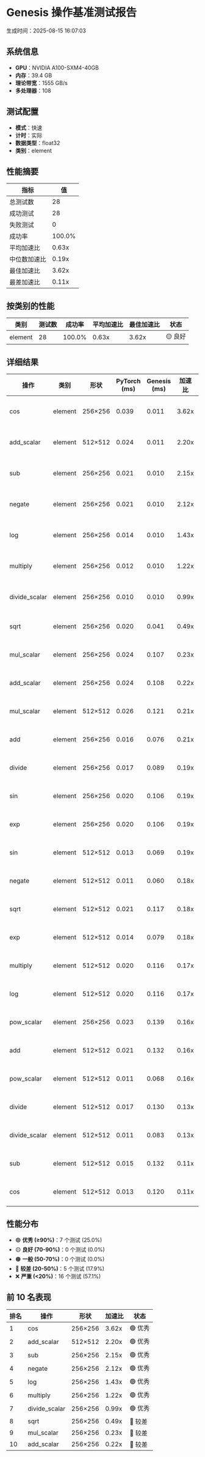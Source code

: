 # Genesis 操作基准测试报告

生成时间：2025-08-15 16:07:03

## 系统信息

- **GPU**：NVIDIA A100-SXM4-40GB
- **内存**：39.4 GB
- **理论带宽**：1555 GB/s
- **多处理器**：108

## 测试配置

- **模式**：快速
- **计时**：实际
- **数据类型**：float32
- **类别**：element

## 性能摘要

| 指标 | 值 |
|--------|-------|
| 总测试数 | 28 |
| 成功测试 | 28 |
| 失败测试 | 0 |
| 成功率 | 100.0% |
| 平均加速比 | 0.63x |
| 中位数加速比 | 0.19x |
| 最佳加速比 | 3.62x |
| 最差加速比 | 0.11x |

## 按类别的性能

| 类别 | 测试数 | 成功率 | 平均加速比 | 最佳加速比 | 状态 |
|----------|-------|--------------|-------------|--------------|--------|
| element | 28 | 100.0% | 0.63x | 3.62x | 🟡 良好 |

## 详细结果

| 操作 | 类别 | 形状 | PyTorch (ms) | Genesis (ms) | 加速比 | 带宽 (GB/s) | 状态 |
|-----------|----------|-------|--------------|--------------|---------|------------------|--------|
| cos | element | 256×256 | 0.039 | 0.011 | 3.62x | 51.2 | 🟢 优秀 |
| add_scalar | element | 512×512 | 0.024 | 0.011 | 2.20x | 186.2 | 🟢 优秀 |
| sub | element | 256×256 | 0.021 | 0.010 | 2.15x | 76.8 | 🟢 优秀 |
| negate | element | 256×256 | 0.021 | 0.010 | 2.12x | 51.2 | 🟢 优秀 |
| log | element | 256×256 | 0.014 | 0.010 | 1.43x | 51.2 | 🟢 优秀 |
| multiply | element | 256×256 | 0.012 | 0.010 | 1.22x | 76.8 | 🟢 优秀 |
| divide_scalar | element | 256×256 | 0.010 | 0.010 | 0.99x | 51.2 | 🟢 优秀 |
| sqrt | element | 256×256 | 0.020 | 0.041 | 0.49x | 51.2 | 🔴 较差 |
| mul_scalar | element | 256×256 | 0.024 | 0.107 | 0.23x | 4.9 | 🔴 较差 |
| add_scalar | element | 256×256 | 0.024 | 0.108 | 0.22x | 4.9 | 🔴 较差 |
| mul_scalar | element | 512×512 | 0.026 | 0.121 | 0.21x | 17.7 | 🔴 较差 |
| add | element | 256×256 | 0.016 | 0.076 | 0.21x | 8.2 | 🔴 较差 |
| divide | element | 256×256 | 0.017 | 0.089 | 0.19x | 6.9 | ❌ 严重 |
| sin | element | 256×256 | 0.020 | 0.106 | 0.19x | 5.0 | ❌ 严重 |
| exp | element | 256×256 | 0.020 | 0.106 | 0.19x | 5.0 | ❌ 严重 |
| sin | element | 512×512 | 0.013 | 0.069 | 0.19x | 18.1 | ❌ 严重 |
| negate | element | 512×512 | 0.011 | 0.060 | 0.18x | 186.2 | ❌ 严重 |
| sqrt | element | 512×512 | 0.021 | 0.117 | 0.18x | 18.2 | ❌ 严重 |
| exp | element | 512×512 | 0.014 | 0.079 | 0.18x | 21.2 | ❌ 严重 |
| multiply | element | 512×512 | 0.020 | 0.116 | 0.17x | 16.4 | ❌ 严重 |
| log | element | 512×512 | 0.020 | 0.116 | 0.17x | 18.3 | ❌ 严重 |
| pow_scalar | element | 256×256 | 0.023 | 0.139 | 0.16x | 3.8 | ❌ 严重 |
| add | element | 512×512 | 0.021 | 0.132 | 0.16x | 24.4 | ❌ 严重 |
| pow_scalar | element | 512×512 | 0.011 | 0.068 | 0.16x | 186.2 | ❌ 严重 |
| divide | element | 512×512 | 0.017 | 0.130 | 0.13x | 24.5 | ❌ 严重 |
| divide_scalar | element | 512×512 | 0.011 | 0.083 | 0.13x | 17.1 | ❌ 严重 |
| sub | element | 512×512 | 0.015 | 0.132 | 0.11x | 24.4 | ❌ 严重 |
| cos | element | 512×512 | 0.013 | 0.120 | 0.11x | 17.8 | ❌ 严重 |

## 性能分布

- 🟢 **优秀 (≥90%)**：7 个测试 (25.0%)
- 🟡 **良好 (70-90%)**：0 个测试 (0.0%)
- 🟠 **一般 (50-70%)**：0 个测试 (0.0%)
- 🔴 **较差 (20-50%)**：5 个测试 (17.9%)
- ❌ **严重 (<20%)**：16 个测试 (57.1%)

## 前 10 名表现

| 排名 | 操作 | 形状 | 加速比 | 状态 |
|------|-----------|-------|---------|--------|
| 1 | cos | 256×256 | 3.62x | 🟢 优秀 |
| 2 | add_scalar | 512×512 | 2.20x | 🟢 优秀 |
| 3 | sub | 256×256 | 2.15x | 🟢 优秀 |
| 4 | negate | 256×256 | 2.12x | 🟢 优秀 |
| 5 | log | 256×256 | 1.43x | 🟢 优秀 |
| 6 | multiply | 256×256 | 1.22x | 🟢 优秀 |
| 7 | divide_scalar | 256×256 | 0.99x | 🟢 优秀 |
| 8 | sqrt | 256×256 | 0.49x | 🔴 较差 |
| 9 | mul_scalar | 256×256 | 0.23x | 🔴 较差 |
| 10 | add_scalar | 256×256 | 0.22x | 🔴 较差 |